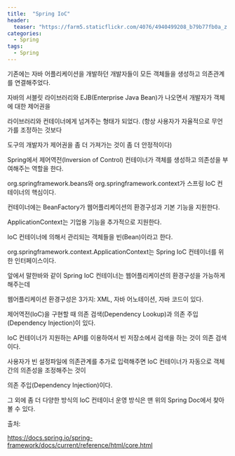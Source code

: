 ```yaml
---
title:  "Spring IoC"
header:
  teaser: "https://farm5.staticflickr.com/4076/4940499208_b79b77fb0a_z.jpg"
categories: 
  - Spring
tags:
  - Spring
---
```


  기존에는 자바 어플리케이션을 개발하던 개발자들이 모든 객체들을 생성하고 의존관계를 연결해주었다.
  
  자바의 서블릿 라이브러리와 EJB(Enterprise Java Bean)가 나오면서 개발자가 객체에 대한 제어권을
  
  라이브러리와 컨테이너에게 넘겨주는 형태가 되었다. (항상 사용자가 자율적으로 무언가를 조정하는 것보다
  
  도구의 개발자가 제어권을 좀 더 가져가는 것이 좀 더 안정적이다)
  
  Spring에서 제어역전(Inversion of Control) 컨테이너가 객체를 생성하고 의존성을 부여해주는 역할을 한다.
  
  org.springframework.beans와 org.springframework.context가 스프링 IoC 컨테이너의 핵심이다.
  
  컨테이너에는 BeanFactory가 웹어플리케이션의 환경구성과 기본 기능을 지원한다. 
  
  ApplicationContext는 기업용 기능을 추가적으로 지원한다.
  
  IoC 컨테이너에 의해서 관리되는 객체들을 빈(Bean)이라고 한다.
  
 
 
 
  org.springframework.context.ApplicationContext는 Spring IoC 컨테이너를 위한 인터페이스이다.
  
  앞에서 말한바와 같이 Spring IoC 컨테이너는 웹어플리케이션의 환경구성을 가능하게 해주는데
  
  웹어플리케이션 환경구성은 3가지: XML, 자바 어노테이션, 자바 코드이 있다.
  
  
  제어역전(IoC)을 구현할 때 의존 검색(Dependency Lookup)과 의존 주입(Dependency Injection)이 있다.
  
  IoC 컨테이너가 지원하는 API를 이용하여서 빈 저장소에서 검색을 하는 것이 의존 검색이다.
  
  사용자가 빈 설정파일에 의존관계를 추가로 입력해주면 IoC 컨테이너가 자동으로 객체간의 의존성을 조정해주는 것이
  
  의존 주입(Dependency Injection)이다. 
  
  그 외에 좀 더 다양한 방식의 IoC 컨테이너 운영 방식은 맨 위의 Spring Doc에서 찾아볼 수 있다.
  


출처:

https://docs.spring.io/spring-framework/docs/current/reference/html/core.html